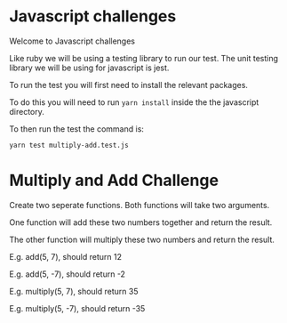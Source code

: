 # Javascript challenges

Welcome to Javascript challenges

Like ruby we will be using a testing library to run our test. The unit testing library we will be using for javascript is jest.

To run the test you will first need to install the relevant packages.

To do this you will need to run `yarn install` inside the the javascript directory.

To then run the test the command is:

`yarn test multiply-add.test.js`


# Multiply and Add Challenge

Create two seperate functions. Both functions will take two arguments.

One function will add these two numbers together and return the result.

The other function will multiply these two numbers and return the result.

E.g. add(5, 7), should return 12

E.g. add(5, -7), should return -2

E.g. multiply(5, 7), should return 35

E.g. multiply(5, -7), should return -35